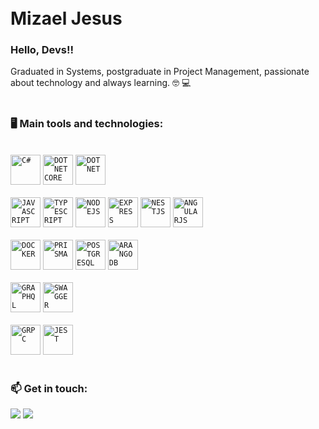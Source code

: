 </br>
</br>

# Mizael Jesus

### Hello, Devs!!

Graduated in Systems, postgraduate in Project Management, passionate about technology and always learning. :nerd_face: :computer:
</br>
</br>
### 🖥️ Main tools and technologies: 

</br>
<code><img src="https://cdn.jsdelivr.net/gh/devicons/devicon/icons/csharp/csharp-original.svg" width="48px" title="C#"  /></code>
<code><img src="https://cdn.jsdelivr.net/gh/devicons/devicon/icons/dotnetcore/dotnetcore-original.svg" width="48px" title="DOT NET CORE"  /></code>
<code><img src="https://cdn.jsdelivr.net/gh/devicons/devicon/icons/dot-net/dot-net-original.svg" width="48px" title="DOT NET"  /></code>
</br>
</br>
<code><img src="https://cdn.jsdelivr.net/gh/devicons/devicon/icons/javascript/javascript-original.svg" width="48px" title="JAVASCRIPT"  /></code>
<code><img src="https://cdn.jsdelivr.net/gh/devicons/devicon/icons/typescript/typescript-plain.svg" width="48px" title="TYPESCRIPT"  /></code>
<code><img src="https://cdn.jsdelivr.net/gh/devicons/devicon/icons/nodejs/nodejs-original.svg" width="48px" title="NODEJS"  /></code>
<code><img src="https://cdn.jsdelivr.net/gh/devicons/devicon/icons/express/express-original.svg" width="48px" title="EXPRESS" /></code>
<code><img src="https://cdn.jsdelivr.net/gh/devicons/devicon/icons/nestjs/nestjs-original.svg" width="48px" title="NESTJS"  /></code>
<code><img src="https://cdn.jsdelivr.net/gh/devicons/devicon/icons/angularjs/angularjs-original.svg" width="48px" title="ANGULARJS"  /></code>
</br>
</br>
<code><img src="https://cdn.jsdelivr.net/gh/devicons/devicon/icons/docker/docker-original.svg" width="48px" title="DOCKER"  /></code>
<code><img src="https://cdn.jsdelivr.net/gh/devicons/devicon/icons/prisma/prisma-original.svg" width="48px" title="PRISMA"  /></code>
<code><img src="https://cdn.jsdelivr.net/gh/devicons/devicon/icons/postgresql/postgresql-original.svg" width="48px" title="POSTGRESQL"></code>
<code><img src="https://avatars.githubusercontent.com/u/5547849?s=200&amp;v=4" width="48px" title="ARANGO DB"></code>
</br>
</br>
<code><img src="https://cdn.jsdelivr.net/gh/devicons/devicon/icons/graphql/graphql-plain.svg" width="48px" title="GRAPHQL"  /></code>
<code><img src="https://cdn.jsdelivr.net/gh/devicons/devicon/icons/swagger/swagger-original.svg" width="48px" title="SWAGGER"  /></code>
</br>
</br>
<code><img src="https://cdn.jsdelivr.net/gh/devicons/devicon/icons/grpc/grpc-original.svg" width="48px" title="GRPC"  /></code>
<code><img src="https://cdn.jsdelivr.net/gh/devicons/devicon/icons/jest/jest-plain.svg" width="48px" title="JEST"  /></code>
</br>
</br>

### 📫 Get in touch: 

<div align="left">
<div>
  <a href="https://www.linkedin.com/in/mizael-jesus" target="_blank"><img loading="lazy" src="https://img.shields.io/badge/-LinkedIn-%230077B5?style=for-the-badge&logo=linkedin&logoColor=white" target="_blank"></a>
  <a href = "mailto:mizaeljesus@proton.me"><img loading="lazy" src="https://img.shields.io/badge/email-6D4AFF?style=for-the-badge&logo=protonmail&logoColor=white" target="_blank"></a>
</div>

</br>
</br>
